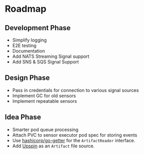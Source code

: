 # Roadmap

## Development Phase
- Simplify logging
- E2E testing
- Documentation
- Add NATS Streaming Signal support
- Add SNS & SQS Signal Support


## Design Phase
- Pass in credentials for connection to various signal sources
- Implement GC for old sensors
- Implement repeatable sensors

## Idea Phase
- Smarter pod queue processing
- Attach PVC to sensor executor pod spec for storing events
- Use [hashicorp/go-getter](https://github.com/hashicorp/go-getter) for the `ArtifactReader` interface.
- Add [Upspin](https://upspin.io/) as an `Artifact` file source.